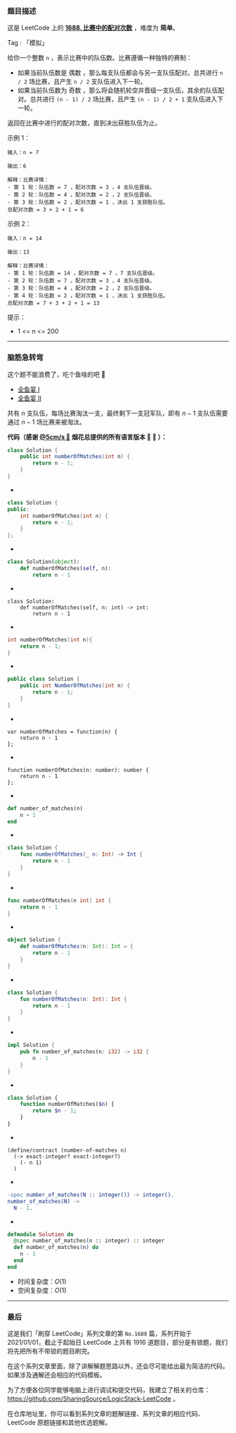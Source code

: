 ### 题目描述

这是 LeetCode 上的 **[1688. 比赛中的配对次数](https://leetcode-cn.com/problems/count-of-matches-in-tournament/solution/gong-shui-san-xie-jian-dan-nao-jin-ji-zh-cx7a/)** ，难度为 **简单**。

Tag : 「模拟」



给你一个整数 `n` ，表示比赛中的队伍数。比赛遵循一种独特的赛制：

* 如果当前队伍数是 偶数 ，那么每支队伍都会与另一支队伍配对。总共进行 `n / 2` 场比赛，且产生 `n / 2` 支队伍进入下一轮。
* 如果当前队伍数为 奇数 ，那么将会随机轮空并晋级一支队伍，其余的队伍配对。总共进行 `(n - 1) / 2` 场比赛，且产生 `(n - 1) / 2 + 1` 支队伍进入下一轮。

返回在比赛中进行的配对次数，直到决出获胜队伍为止。

示例 1：
```
输入：n = 7

输出：6

解释：比赛详情：
- 第 1 轮：队伍数 = 7 ，配对次数 = 3 ，4 支队伍晋级。
- 第 2 轮：队伍数 = 4 ，配对次数 = 2 ，2 支队伍晋级。
- 第 3 轮：队伍数 = 2 ，配对次数 = 1 ，决出 1 支获胜队伍。
总配对次数 = 3 + 2 + 1 = 6
```
示例 2：
```
输入：n = 14

输出：13

解释：比赛详情：
- 第 1 轮：队伍数 = 14 ，配对次数 = 7 ，7 支队伍晋级。
- 第 2 轮：队伍数 = 7 ，配对次数 = 3 ，4 支队伍晋级。 
- 第 3 轮：队伍数 = 4 ，配对次数 = 2 ，2 支队伍晋级。
- 第 4 轮：队伍数 = 2 ，配对次数 = 1 ，决出 1 支获胜队伍。
总配对次数 = 7 + 3 + 2 + 1 = 13
```

提示：
* 1 <= n <= 200

---

### 脑筋急转弯

这个题不能浪费了，吃个鱼啥的吧 🤣 

* [全鱼宴 Ⅰ](https://leetcode-cn.com/problems/largest-number-at-least-twice-of-others/solution/gong-shui-san-xie-jian-dan-mo-ni-ti-by-a-8179/)
* [全鱼宴 Ⅱ](https://leetcode-cn.com/problems/calculate-money-in-leetcode-bank/solution/quan-yu-yan-di-er-can-jian-dan-de-shu-xu-zux4/)

共有 $n$ 支队伍，每场比赛淘汰一支，最终剩下一支冠军队，即有 $n - 1$ 支队伍需要通过 $n - 1$ 场比赛来被淘汰。

**代码（感谢 [@5cm/s 🌸](/u/megurine/) 烟花总提供的所有语言版本 🤣 🤣 ）：**
```Java
class Solution {
    public int numberOfMatches(int n) {
        return n - 1;
    }
}
```
-
```C++
class Solution {
public:
    int numberOfMatches(int n) {
        return n - 1;
    }
};
```
-
```Python
class Solution(object):
    def numberOfMatches(self, n):
        return n - 1
```
-
```Python3
class Solution:
    def numberOfMatches(self, n: int) -> int:
        return n - 1
```
-
```C
int numberOfMatches(int n){
    return n - 1;
}
```
-
```C#
public class Solution {
    public int NumberOfMatches(int n) {
        return n - 1;
    }
}
```
-
```JS
var numberOfMatches = function(n) {
    return n - 1
};
```
-
```TS
function numberOfMatches(n: number): number {
    return n - 1
};
```
-
```Ruby
def number_of_matches(n)
    n - 1
end
```
-
```Swift
class Solution {
    func numberOfMatches(_ n: Int) -> Int {
        return n - 1
    }
}
```
-
```Go
func numberOfMatches(n int) int {
    return n - 1
}
```
-
```Scala
object Solution {
    def numberOfMatches(n: Int): Int = {
        return n - 1
    }
}
```
-
```Kotlin
class Solution {
    fun numberOfMatches(n: Int): Int {
        return n - 1
    }
}
```
-
```Rust
impl Solution {
    pub fn number_of_matches(n: i32) -> i32 {
        n - 1
    }
}
```
-
```PHP
class Solution {
    function numberOfMatches($n) {
        return $n - 1;
    }
}
```
-
```Racket
(define/contract (number-of-matches n)
  (-> exact-integer? exact-integer?)
    (- n 1)
  )
```
-
```Erlang
-spec number_of_matches(N :: integer()) -> integer().
number_of_matches(N) ->
  N - 1.
```
-
```Elixir
defmodule Solution do
  @spec number_of_matches(n :: integer) :: integer
  def number_of_matches(n) do
    n - 1
  end
end
```
* 时间复杂度：$O(1)$
* 空间复杂度：$O(1)$

---

### 最后

这是我们「刷穿 LeetCode」系列文章的第 `No.1688` 篇，系列开始于 2021/01/01，截止于起始日 LeetCode 上共有 1916 道题目，部分是有锁题，我们将先把所有不带锁的题目刷完。

在这个系列文章里面，除了讲解解题思路以外，还会尽可能给出最为简洁的代码。如果涉及通解还会相应的代码模板。

为了方便各位同学能够电脑上进行调试和提交代码，我建立了相关的仓库：https://github.com/SharingSource/LogicStack-LeetCode 。

在仓库地址里，你可以看到系列文章的题解链接、系列文章的相应代码、LeetCode 原题链接和其他优选题解。

